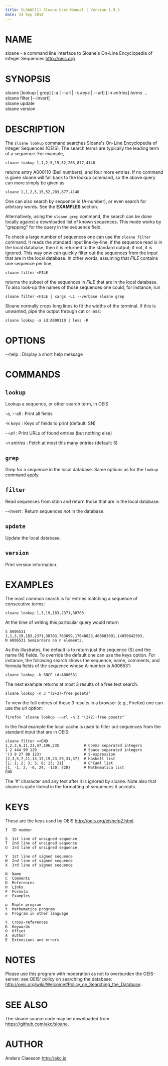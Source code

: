 ```yaml
---
title: SLOANE(1) Sloane User Manual | Version 1.9.3
date: 24 Sep 2014
---
```


# NAME

sloane - a command line interface to Sloane's
On-Line Encyclopedia of Integer Sequences <http://oeis.org>

# SYNOPSIS

sloane [lookup | grep] 
  [-a | --all | -k *keys* | --url] [-n *entries*] *terms* ...  
sloane filter [--invert]  
sloane update  
sloane version  

# DESCRIPTION

The `sloane lookup` command searches Sloane's On-Line Encyclopedia of
Integer Sequences (OEIS). The search terms are typically the leading
term of a sequence. For example,

    sloane lookup 1,1,2,5,15,52,203,877,4140

returns entry A000110 (Bell numbers), and four more entries. If no
command is given sloane will fall back to the lookup command, so the
above query can more simply be given as

    sloane 1,1,2,5,15,52,203,877,4140

One can also search by sequence id (A-number), or even search for
arbitrary words. See the **EXAMPLES** section.

Alternatively, using the `sloane grep` command, the search can be done
locally against a downloaded list of known sequences. This mode works by
"grepping" for the query in the sequence field.

To check a large number of sequences one can use the `sloane filter`
command.  It reads the standard input line-by-line, if the sequence read
is in the local database, then it is returned to the standard output; if
not, it is ignored. This way onw can quickly filter out the sequences
from the input that are in the local database. In other words, assuming
that *FILE* contains one sequence per line,

    sloane filter <FILE

returns the subset of the sequences in *FILE* that are in the local
database. To also look-up the names of those sequences one could, for
instance, run

    sloane filter <FILE | xargs -L1 --verbose sloane grep

Sloane normally crops long lines to fit the widths of the terminal. If
this is unwanted, pipe the output through cat or less:

    sloane lookup -a id:A000110 | less -R

# OPTIONS

--help
:   Display a short help message

# COMMANDS

## `lookup`

Lookup a sequence, or other search term, in OEIS

-a, --all
:   Print all fields

-k *keys*
:   Keys of fields to print (default: SN)

--url
:   Print URLs of found entries (but nothing else)

-n *entries*
:   Fetch at most this many entries (default: 5)


## `grep`

Grep for a sequence in the local database. Same options as for the
`lookup` command apply.

## `filter`

Read sequences from stdin and return those that are in the local
database.

--invert
:   Return sequences *not* in the database.

## `update`

Update the local database.

## `version`

Print version information.

# EXAMPLES

The most common search is for entries matching a sequence of consecutive terms:

    sloane lookup 1,3,19,183,2371,38703

At the time of writing this particular query would return

    S A006531 1,1,3,19,183,2371,38703,763099,17648823,468603091,14050842303,
    N A006531 Semiorders on n elements.

As this illustrates, the default is to return just the sequence (S) and
the name (N) fields. To override the default one can use the keys
option. For instance, the following search shows the sequence, name,
comments, and formula fields of the sequence whose A-number is A006531:

    sloane lookup -k SNCF id:A006531

The next example returns at most 3 results of a free text search:

    sloane lookup -n 3 "(2+2)-free posets"

To view the full entries of these 3 results in a browser (e.g., Firefox)
one can use the url option:

    firefox `sloane lookup --url -n 3 "(2+2)-free posets"`

In the final example the local cache is used to filter out sequences
from the standard input that are in OEIS:

    sloane filter <<END
    1,2,3,6,11,23,47,106,235           # Comma separated integers
    1 2 444 90 120                     # Space separated integers
    '(3 9 27 88 123)                   # S-expression
    [2,3,5,7,11,13,17,19,23,29,31,37]  # Haskell list
    [1; 1; 2; 3; 5; 8; 13; 21]         # O'Caml list
    {1, -1, 2, -6, 24, -120, 720}      # Mathematica list
    END

The '#' character and any text after it is ignored by sloane. Note also
that sloane is quite liberal in the formatting of sequences it accepts.

# KEYS

These are the keys used by OEIS <http://oeis.org/eishelp2.html>.

    I  ID number

    S  1st line of unsigned sequence
    T  2nd line of unsigned sequence
    U  3rd line of unsigned sequence

    V  1st line of signed sequence
    W  2nd line of signed sequence
    X  3rd line of signed sequence

    N  Name
    C  Comments
    D  References
    H  Links
    F  Formula
    e  Examples

    p  Maple program
    t  Mathematica program
    o  Program in other language

    Y  Cross-references
    K  Keywords
    O  Offset
    A  Author
    E  Extensions and errors

# NOTES

Please use this program with moderation as not to overburden the
OEIS-server; see OEIS' policy on searching the database:
<http://oeis.org/wiki/Welcome#Policy_on_Searching_the_Database>.

# SEE ALSO

The sloane source code may be downloaded from
<https://github.com/akc/sloane>.

# AUTHOR

Anders Claesson <http://akc.is>
